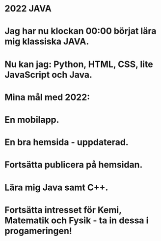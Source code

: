 # 2022 JAVA 
#
#     Jag har nu klockan 00:00 börjat lära mig klassiska JAVA.
#
#
#   Nu kan jag: Python, HTML, CSS, lite JavaScript och Java.
# 
# Mina mål med 2022:
#         En mobilapp.
#         En bra hemsida - uppdaterad.
#         Fortsätta publicera på hemsidan.
#         Lära mig Java samt C++.
#         Fortsätta intresset för Kemi, Matematik och Fysik - ta in dessa i progameringen!
#
#
